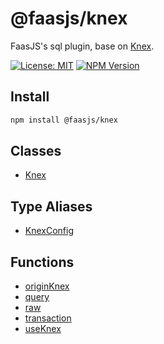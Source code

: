 # @faasjs/knex

FaasJS's sql plugin, base on [Knex](https://knexjs.org/).

[![License: MIT](https://img.shields.io/npm/l/@faasjs/knex.svg)](https://github.com/faasjs/faasjs/blob/main/packages/faasjs/knex/LICENSE)
[![NPM Version](https://img.shields.io/npm/v/@faasjs/knex.svg)](https://www.npmjs.com/package/@faasjs/knex)

## Install

```sh
npm install @faasjs/knex
```

## Classes

- [Knex](classes/Knex.md)

## Type Aliases

- [KnexConfig](type-aliases/KnexConfig.md)

## Functions

- [originKnex](functions/originKnex.md)
- [query](functions/query.md)
- [raw](functions/raw.md)
- [transaction](functions/transaction.md)
- [useKnex](functions/useKnex.md)
